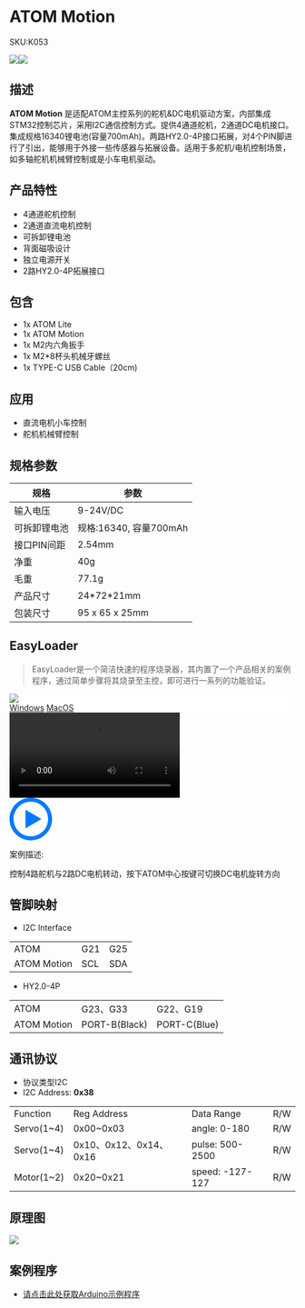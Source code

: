 # ATOM Motion

<el-tag effect="plain">SKU:K053</el-talg>

<div class="product_pic"><img src="assets/img/product_pics/atom_base/atom_motion/atom_motion_01.webp"><img src="assets/img/product_pics/atom_base/atom_motion/atom_motion_02.webp"></div>

## 描述

**ATOM Motion** 是适配ATOM主控系列的舵机&DC电机驱动方案，内部集成STM32控制芯片，采用I2C通信控制方式。提供4通道舵机，2通道DC电机接口。集成规格16340锂电池(容量700mAh)。两路HY2.0-4P接口拓展，对4个PIN脚进行了引出，能够用于外接一些传感器与拓展设备。适用于多舵机/电机控制场景，如多轴舵机机械臂控制或是小车电机驱动。

## 产品特性

- 4通道舵机控制
- 2通道直流电机控制
- 可拆卸锂电池
- 背面磁吸设计
- 独立电源开关
- 2路HY2.0-4P拓展接口

## 包含

- 1x ATOM Lite
- 1x ATOM Motion
- 1x M2内六角扳手
- 1x M2*8杯头机械牙螺丝
- 1x TYPE-C USB Cable（20cm)

## 应用

- 直流电机小车控制
- 舵机机械臂控制

## 规格参数

<table class="table-1">
    <thead>
    <tr>
        <th>规格</th>
        <th>参数</th>
    </tr>
    </thead>
    <tbody>
        <tr>
            <td>输入电压</td>
            <td>9-24V/DC</td>
        </tr>
        <tr>
            <td>可拆卸锂电池</td>
            <td>规格:16340, 容量700mAh</td>
        </tr>
        <tr>
            <td>接口PIN间距</td>
            <td>2.54mm</td>
        </tr>
        <tr>
            <td>净重</td>
            <td>40g</td>
        </tr>
        <tr>
            <td>毛重</td>
            <td>77.1g</td>
        </tr>
        <tr>
            <td>产品尺寸</td>
            <td>24*72*21mm</td>
        </tr>
        <tr>
            <td>包装尺寸</td>
            <td>95 x 65 x 25mm</td>
        </tr>
     </tbody>
</table>

## EasyLoader

>EasyLoader是一个简洁快速的程序烧录器，其内置了一个产品相关的案例程序，通过简单步骤将其烧录至主控，即可进行一系列的功能验证。

<div class="easyloader-box">
    <div style="background-color:white;">
        <div><img src="https://m5stack.oss-cn-shenzhen.aliyuncs.com/image/easyloader_intro.webp"></div>
        <div class="easyloader-btn">
            <a href="https://m5stack.oss-cn-shenzhen.aliyuncs.com/EasyLoader/Windows/ATOM_BASE/EasyLoader_Atom_Motion.exe">Windows</a>
            <a href="https://m5stack.oss-cn-shenzhen.aliyuncs.com/EasyLoader/MacOS/ATOM_BASE/EasyLoader_ATOM_Motion.dmg">MacOS</a>
        </div>
    </div>
    <div>
        <video id="example_video" controls>
            <source src="https://m5stack.oss-cn-shenzhen.aliyuncs.com/video/Product_example_video/AtomBase/ATOM_MOTION.mp4" type="video/mp4">
        </video>
        <div class="easyloader-mask">
        <a>
            <svg id="play-btn" t="1583228776634" class="icon" viewBox="0 0 1024 1024" version="1.1" xmlns="http://www.w3.org/2000/svg" p-id="4152" width="75" height="75"><path d="M512 0C229.216 0 0 229.216 0 512s229.216 512 512 512 512-229.216 512-512S794.784 0 512 0z m0 928C282.24 928 96 741.76 96 512S282.24 96 512 96s416 186.24 416 416-186.24 416-416 416zM384 288l384 224-384 224z" p-id="4153" fill="#007aff"></path></svg></a>
            <p>案例描述:</p>
            <p>控制4路舵机与2路DC电机转动，按下ATOM中心按键可切换DC电机旋转方向</p>
        </div>
    </div>
</div>

## 管脚映射

- I2C Interface

<table>
 <tr><td>ATOM</td><td>G21</td><td>G25</td></tr>
 <tr><td>ATOM Motion</td><td>SCL</td><td>SDA</td></tr>
</table>

- HY2.0-4P

<table>
 <tr><td>ATOM</td><td>G23、G33</td><td>G22、G19</td></tr>
 <tr><td>ATOM Motion</td><td>PORT-B(Black)</td><td>PORT-C(Blue)</td></tr>
</table>

## 通讯协议

- 协议类型I2C
- I2C Address: **0x38**                                       

<table>
 <tr><td>Function</td><td>Reg Address</td><td>Data Range</td><td>R/W</td></tr>
 <tr><td>Servo(1~4)</td><td>0x00~0x03</td><td>angle: 0-180</td><td>R/W</td></tr>
 <tr><td>Servo(1~4)</td><td>0x10、0x12、0x14、0x16</td><td>pulse: 500-2500</td><td>R/W</td></tr>
 <tr><td>Motor(1~2)</td><td>0x20~0x21</td><td>speed: -127-127</td><td>R/W</td></tr>
</table>


## 原理图

<img src="assets/img/product_pics/atom_base/atom_motion/atom_motion_sch.webp">

## 案例程序

- [请点击此处获取Arduino示例程序](https://github.com/m5stack/M5Atom/tree/master/examples/ATOM_BASE/ATOM_Motion)

<script>

   var purchase_link = 'https://m5stack.com/products/atom-motion-kit-with-motor-and-servo-driver-stm32f0';

   anchor_search(purchase_link);
   scrollFunc();

</script>


